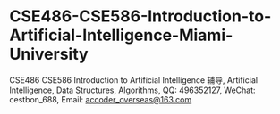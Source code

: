# CSE486-CSE586-Introduction-to-Artificial-Intelligence-Miami-University
CSE486 CSE586 Introduction to Artificial Intelligence 辅导, Artificial Intelligence, Data Structures, Algorithms, QQ: 496352127, WeChat: cestbon_688, Email: accoder_overseas@163.com
